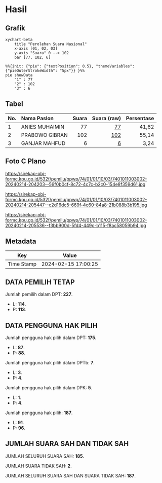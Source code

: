 # Hasil

## Grafik

```mermaid
xychart-beta
    title "Perolehan Suara Nasional"
    x-axis [01, 02, 03]
    y-axis "Suara" 0 --> 102
    bar [77, 102, 6]
```

```mermaid
%%{init: {"pie": {"textPosition": 0.5}, "themeVariables": {"pieOuterStrokeWidth": "5px"}} }%%
pie showData
    "1" : 77
    "2" : 102
    "3" : 6
```

## Tabel

| No. | Nama Paslon    | Suara | Suara (raw) | Persentase |
|:--- |:-------------- | -----:| -----------:| ----------:|
| 1   | ANIES MUHAIMIN | 77    | [77][p-1]   | 41,62      |
| 2   | PRABOWO GIBRAN | 102   | [102][p-2]  | 55,14      |
| 3   | GANJAR MAHFUD  | 6     | [6][p-3]    | 3,24       |


[p-1]: https://github.com/gigit-pemilu/pemilu-2024/blob/main/pilpres/hitung-suara/sub/74-sulawesi-tenggara/sub/01-kolaka/sub/01-wundulako/sub/1003-lamekongga/sub/002-tps/sub/paslon-1.txt
[p-2]: https://github.com/gigit-pemilu/pemilu-2024/blob/main/pilpres/hitung-suara/sub/74-sulawesi-tenggara/sub/01-kolaka/sub/01-wundulako/sub/1003-lamekongga/sub/002-tps/sub/paslon-2.txt
[p-3]: https://github.com/gigit-pemilu/pemilu-2024/blob/main/pilpres/hitung-suara/sub/74-sulawesi-tenggara/sub/01-kolaka/sub/01-wundulako/sub/1003-lamekongga/sub/002-tps/sub/paslon-3.txt

## Foto C Plano

https://sirekap-obj-formc.kpu.go.id/532f/pemilu/ppwp/74/01/01/10/03/7401011003002-20240214-204203--59f0b0cf-8c72-4c7c-b2c0-154e8f359d61.jpg

https://sirekap-obj-formc.kpu.go.id/532f/pemilu/ppwp/74/01/01/10/03/7401011003002-20240214-205447--c2d16dc5-669f-4c60-84a8-21b088b3b195.jpg

https://sirekap-obj-formc.kpu.go.id/532f/pemilu/ppwp/74/01/01/10/03/7401011003002-20240214-205536--f3bb900d-5fd4-449c-b115-f8ac58059b94.jpg


## Metadata

| Key        | Value               |
| ---------- | ------------------- |
| Time Stamp | 2024-02-15 17:00:25 |


## DATA PEMILIH TETAP

Jumlah pemilih dalam DPT: **227**.
 * L: **114**.
 * P: **113**.

## DATA PENGGUNA HAK PILIH

Jumlah pengguna hak pilih dalam DPT: **175**.
 * L: **87**.
 * P: **88**.

Jumlah pengguna hak pilih dalam DPTb: **7**.
 * L: **3**.
 * P: **4**.

Jumlah pengguna hak pilih dalam DPK: **5**.
 * L: **1**.
 * P: **4**.

Jumlah pengguna hak pilih: **187**.
 * L: **91**.
 * P: **96**.

## JUMLAH SUARA SAH DAN TIDAK SAH

JUMLAH SELURUH SUARA SAH: **185**.

JUMLAH SUARA TIDAK SAH: **2**.

JUMLAH SELURUH SUARA SAH DAN SUARA TIDAK SAH: **187**.


